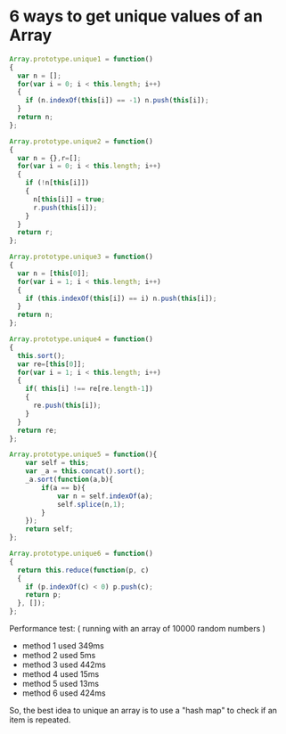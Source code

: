 # 6 ways to get unique values of an Array

```js
Array.prototype.unique1 = function()
{
  var n = [];
  for(var i = 0; i < this.length; i++)
  {
    if (n.indexOf(this[i]) == -1) n.push(this[i]);
  }
  return n;
};
```

```js
Array.prototype.unique2 = function()
{
  var n = {},r=[];
  for(var i = 0; i < this.length; i++)
  {
    if (!n[this[i]])
    {
      n[this[i]] = true;
      r.push(this[i]);
    }
  }
  return r;
};
```

```js
Array.prototype.unique3 = function()
{
  var n = [this[0]];
  for(var i = 1; i < this.length; i++)
  {
    if (this.indexOf(this[i]) == i) n.push(this[i]);
  }
  return n;
};
```

```js
Array.prototype.unique4 = function()
{
  this.sort();
  var re=[this[0]];
  for(var i = 1; i < this.length; i++)
  {
    if( this[i] !== re[re.length-1])
    {
      re.push(this[i]);
    }
  }
  return re;
};
```

```js
Array.prototype.unique5 = function(){
    var self = this;
    var _a = this.concat().sort();
    _a.sort(function(a,b){
        if(a == b){
            var n = self.indexOf(a);
            self.splice(n,1);
        }
    });
    return self;
};
```

```js
Array.prototype.unique6 = function()
{
  return this.reduce(function(p, c)
  {
    if (p.indexOf(c) < 0) p.push(c);
    return p;
  }, []);
};
```

Performance test: ( running with an array of 10000 random numbers )

- method 1 used 349ms
- method 2 used 5ms
- method 3 used 442ms
- method 4 used 15ms
- method 5 used 13ms
- method 6 used 424ms

So, the best idea to unique an array is to use a "hash map" to check if an item is repeated.

